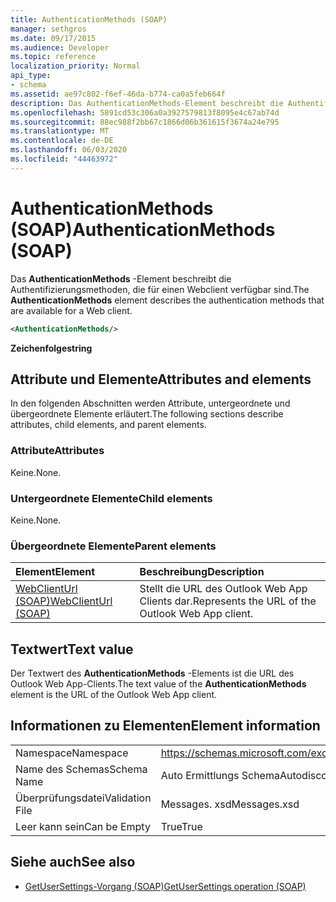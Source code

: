 ```yaml
---
title: AuthenticationMethods (SOAP)
manager: sethgros
ms.date: 09/17/2015
ms.audience: Developer
ms.topic: reference
localization_priority: Normal
api_type:
- schema
ms.assetid: ae97c802-f6ef-46da-b774-ca0a5feb664f
description: Das AuthenticationMethods-Element beschreibt die Authentifizierungsmethoden, die für einen Webclient verfügbar sind.
ms.openlocfilehash: 5891cd53c306a0a3927579813f8095e4c67ab74d
ms.sourcegitcommit: 88ec988f2bb67c1866d06b361615f3674a24e795
ms.translationtype: MT
ms.contentlocale: de-DE
ms.lasthandoff: 06/03/2020
ms.locfileid: "44463972"
---
```

# <a name="authenticationmethods-soap"></a><span data-ttu-id="68cb5-103">AuthenticationMethods (SOAP)</span><span class="sxs-lookup"><span data-stu-id="68cb5-103">AuthenticationMethods (SOAP)</span></span>

<span data-ttu-id="68cb5-104">Das **AuthenticationMethods** -Element beschreibt die Authentifizierungsmethoden, die für einen Webclient verfügbar sind.</span><span class="sxs-lookup"><span data-stu-id="68cb5-104">The **AuthenticationMethods** element describes the authentication methods that are available for a Web client.</span></span> 
  
```XML
<AuthenticationMethods/>
```

 <span data-ttu-id="68cb5-105">**Zeichenfolge**</span><span class="sxs-lookup"><span data-stu-id="68cb5-105">**string**</span></span>
## <a name="attributes-and-elements"></a><span data-ttu-id="68cb5-106">Attribute und Elemente</span><span class="sxs-lookup"><span data-stu-id="68cb5-106">Attributes and elements</span></span>

<span data-ttu-id="68cb5-107">In den folgenden Abschnitten werden Attribute, untergeordnete und übergeordnete Elemente erläutert.</span><span class="sxs-lookup"><span data-stu-id="68cb5-107">The following sections describe attributes, child elements, and parent elements.</span></span>
  
### <a name="attributes"></a><span data-ttu-id="68cb5-108">Attribute</span><span class="sxs-lookup"><span data-stu-id="68cb5-108">Attributes</span></span>

<span data-ttu-id="68cb5-109">Keine.</span><span class="sxs-lookup"><span data-stu-id="68cb5-109">None.</span></span>
  
### <a name="child-elements"></a><span data-ttu-id="68cb5-110">Untergeordnete Elemente</span><span class="sxs-lookup"><span data-stu-id="68cb5-110">Child elements</span></span>

<span data-ttu-id="68cb5-111">Keine.</span><span class="sxs-lookup"><span data-stu-id="68cb5-111">None.</span></span>
  
### <a name="parent-elements"></a><span data-ttu-id="68cb5-112">Übergeordnete Elemente</span><span class="sxs-lookup"><span data-stu-id="68cb5-112">Parent elements</span></span>

|<span data-ttu-id="68cb5-113">**Element**</span><span class="sxs-lookup"><span data-stu-id="68cb5-113">**Element**</span></span>|<span data-ttu-id="68cb5-114">**Beschreibung**</span><span class="sxs-lookup"><span data-stu-id="68cb5-114">**Description**</span></span>|
|:-----|:-----|
|[<span data-ttu-id="68cb5-115">WebClientUrl (SOAP)</span><span class="sxs-lookup"><span data-stu-id="68cb5-115">WebClientUrl (SOAP)</span></span>](webclienturl-soap.md) <br/> |<span data-ttu-id="68cb5-116">Stellt die URL des Outlook Web App Clients dar.</span><span class="sxs-lookup"><span data-stu-id="68cb5-116">Represents the URL of the Outlook Web App client.</span></span>  <br/> |
   
## <a name="text-value"></a><span data-ttu-id="68cb5-117">Textwert</span><span class="sxs-lookup"><span data-stu-id="68cb5-117">Text value</span></span>

<span data-ttu-id="68cb5-118">Der Textwert des **AuthenticationMethods** -Elements ist die URL des Outlook Web App-Clients.</span><span class="sxs-lookup"><span data-stu-id="68cb5-118">The text value of the **AuthenticationMethods** element is the URL of the Outlook Web App client.</span></span> 
  
## <a name="element-information"></a><span data-ttu-id="68cb5-119">Informationen zu Elementen</span><span class="sxs-lookup"><span data-stu-id="68cb5-119">Element information</span></span>

|||
|:-----|:-----|
|<span data-ttu-id="68cb5-120">Namespace</span><span class="sxs-lookup"><span data-stu-id="68cb5-120">Namespace</span></span>  <br/> |https://schemas.microsoft.com/exchange/2010/Autodiscover  <br/> |
|<span data-ttu-id="68cb5-121">Name des Schemas</span><span class="sxs-lookup"><span data-stu-id="68cb5-121">Schema Name</span></span>  <br/> |<span data-ttu-id="68cb5-122">Auto Ermittlungs Schema</span><span class="sxs-lookup"><span data-stu-id="68cb5-122">Autodiscover schema</span></span>  <br/> |
|<span data-ttu-id="68cb5-123">Überprüfungsdatei</span><span class="sxs-lookup"><span data-stu-id="68cb5-123">Validation File</span></span>  <br/> |<span data-ttu-id="68cb5-124">Messages. xsd</span><span class="sxs-lookup"><span data-stu-id="68cb5-124">Messages.xsd</span></span>  <br/> |
|<span data-ttu-id="68cb5-125">Leer kann sein</span><span class="sxs-lookup"><span data-stu-id="68cb5-125">Can be Empty</span></span>  <br/> |<span data-ttu-id="68cb5-126">True</span><span class="sxs-lookup"><span data-stu-id="68cb5-126">True</span></span>  <br/> |
   
## <a name="see-also"></a><span data-ttu-id="68cb5-127">Siehe auch</span><span class="sxs-lookup"><span data-stu-id="68cb5-127">See also</span></span>

- [<span data-ttu-id="68cb5-128">GetUserSettings-Vorgang (SOAP)</span><span class="sxs-lookup"><span data-stu-id="68cb5-128">GetUserSettings operation (SOAP)</span></span>](getusersettings-operation-soap.md)

